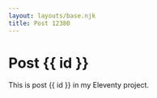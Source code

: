 ```yaml
---
layout: layouts/base.njk
title: Post 12380
---
```


# Post {{ id }}

This is post {{ id }} in my Eleventy project.
